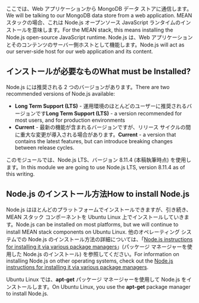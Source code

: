 <span data-ttu-id="be71b-101">ここでは、Web アプリケーションから MongoDB データ ストアに通信します。</span><span class="sxs-lookup"><span data-stu-id="be71b-101">We will be talking to our MongoDB data store from a web application.</span></span> <span data-ttu-id="be71b-102">MEAN スタックの場合、これは Node.js オープンソース JavaScript ランタイムのインストールを意味します。</span><span class="sxs-lookup"><span data-stu-id="be71b-102">For the MEAN stack, this means installing the Node.js open-source JavaScript runtime.</span></span> <span data-ttu-id="be71b-103">Node.js は、Web アプリケーションとそのコンテンツのサーバー側ホストとして機能します。</span><span class="sxs-lookup"><span data-stu-id="be71b-103">Node.js will act as our server-side host for our web application and its content.</span></span>

## <a name="what-must-be-installed"></a><span data-ttu-id="be71b-104">インストールが必要なもの</span><span class="sxs-lookup"><span data-stu-id="be71b-104">What must be Installed?</span></span>

<span data-ttu-id="be71b-105">Node.js には推奨される 2 つのバージョンがあります。</span><span class="sxs-lookup"><span data-stu-id="be71b-105">There are two recommended versions of Node.js available:</span></span>

- <span data-ttu-id="be71b-106">**Long Term Support (LTS)** - 運用環境のほとんどのユーザーに推奨されるバージョンです</span><span class="sxs-lookup"><span data-stu-id="be71b-106">**Long Term Support (LTS)** - a version recommended for most users, and for production environments</span></span>
- <span data-ttu-id="be71b-107">**Current** - 最新の機能が含まれるバージョンですが、リリース サイクルの間に重大な変更が導入される場合があります。</span><span class="sxs-lookup"><span data-stu-id="be71b-107">**Current** - a version that contains the latest features, but can introduce breaking changes between release cycles.</span></span>

<span data-ttu-id="be71b-108">このモジュールでは、Node.js LTS、バージョン 8.11.4 (本稿執筆時点) を使用します。</span><span class="sxs-lookup"><span data-stu-id="be71b-108">In this module we are going to use Node.js LTS, version 8.11.4 as of this writing.</span></span>

## <a name="how-to-install-nodejs"></a><span data-ttu-id="be71b-109">Node.js のインストール方法</span><span class="sxs-lookup"><span data-stu-id="be71b-109">How to install Node.js</span></span>

<span data-ttu-id="be71b-110">Node.js はほとんどのプラットフォームでインストールできますが、引き続き、MEAN スタック コンポーネントを Ubuntu Linux 上でインストールしていきます。</span><span class="sxs-lookup"><span data-stu-id="be71b-110">Node.js can be installed on most platforms, but we will continue to install MEAN stack components on Ubuntu Linux.</span></span> <span data-ttu-id="be71b-111">他のオペレーティング システムでの Node.js のインストール方法の詳細については、「[Node.js instructions for installing it via various package managers](https://Node.js.org/en/download/package-manager/)」(パッケージ マネージャーを使用した Node.js のインストール) を参照してください。</span><span class="sxs-lookup"><span data-stu-id="be71b-111">For information on installing Node.js on other operating systems, check out the [Node.js instructions for installing it via various package managers](https://Node.js.org/en/download/package-manager/).</span></span>

<span data-ttu-id="be71b-112">Ubuntu Linux では、**apt-get** パッケージ マネージャーを使用して Node.js をインストールします。</span><span class="sxs-lookup"><span data-stu-id="be71b-112">On Ubuntu Linux, you use the **apt-get** package manager to install Node.js.</span></span>

